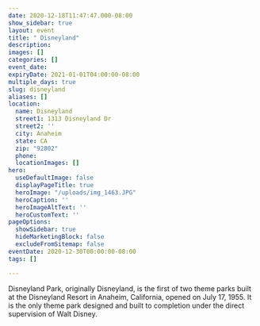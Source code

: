 ```yaml
---
date: 2020-12-18T11:47:47.000-08:00
show_sidebar: true
layout: event
title: " Disneyland"
description: 
images: []
categories: []
event_date: 
expiryDate: 2021-01-01T04:00:00-08:00
multiple_days: true
slug: disneyland
aliases: []
location:
  name: Disneyland
  street1: 1313 Disneyland Dr
  street2: ''
  city: Anaheim
  state: CA
  zip: "92802"
  phone: 
  locationImages: []
hero:
  useDefaultImage: false
  displayPageTitle: true
  heroImage: "/uploads/img_1463.JPG"
  heroCaption: ''
  heroImageAltText: ''
  heroCustomText: ''
pageOptions:
  showSidebar: true
  hideMarketingBlock: false
  excludeFromSitemap: false
eventDate: 2020-12-30T00:00:00-08:00
tags: []

---
```

Disneyland Park, originally Disneyland, is the first of two theme parks built at the Disneyland Resort in Anaheim, California, opened on July 17, 1955. It is the only theme park designed and built to completion under the direct supervision of Walt Disney.